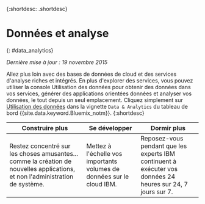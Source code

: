 {:shortdesc: .shortdesc} 

# Données et analyse
{: #data_analytics}

*Dernière mise à jour : 19 novembre 2015*

Allez plus loin avec des bases de données de cloud et des services d'analyse riches et intégrés. En plus d'explorer des
services, vous pouvez utiliser la console Utilisation des données pour obtenir des données dans vos services, générer des applications
orientées données et analyser vos données, le tout depuis un seul emplacement. Cliquez simplement sur [Utilisation des données](https://console.ng.bluemix.net/data/services/) dans la vignette `Data & Analytics` du tableau de bord {{site.data.keyword.Bluemix_notm}}.
{:shortdesc}


Construire plus | Se développer | Dormir plus
---- | ---- | ----
Restez concentré sur les choses amusantes... comme la création de nouvelles applications, et non l'administration de système. | Mettez à l'échelle vos importants volumes de données sur le cloud IBM. | Reposez-vous pendant que les experts IBM continuent à exécuter vos données 24 heures sur 24, 7 jours sur 7.
